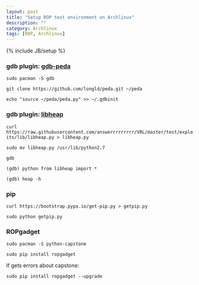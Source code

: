 ```yaml
---
layout: post
title: "Setup ROP test environment on Archlinux"
description: ""
category: Archlinux
tags: [ROP, Archlinux]
---
```

{% include JB/setup %}

### gdb plugin: [gdb-peda](https://github.com/longld/peda)
`sudo pacman -S gdb`

`git clone https://github.com/longld/peda.git ~/peda`

`echo "source ~/peda/peda.py" >> ~/.gdbinit`


### gdb plugin: [libheap](https://github.com/cloudburst/libheap)
`curl https://raw.githubusercontent.com/answerrrrrrrrr/VRL/master/test/exploits/lib/libheap.py > libheap.py`

`sudo mv libheap.py /usr/lib/python2.7`

`gdb`

`(gdb) python from libheap import *`

`(gdb) heap -h`


### pip
`curl https://bootstrap.pypa.io/get-pip.py > getpip.py`

`sudo python getpip.py`



### ROPgadget

`sudo pacman -S python-capstone`

`sudo pip install ropgadget`

If gets errors about capstone:

`sudo pip install ropgadget --upgrade`
